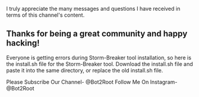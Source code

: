 I truly appreciate  the many messages and questions I have received in terms of this channel's content.

Thanks for being a great community and happy hacking!
-------------------------------------------------------

Everyone is getting errors during Storm-Breaker tool installation, so here is the install.sh file for the Storm-Breaker tool.
Download the install.sh file and paste it into the same directory, or replace the old install.sh file.

Please Subscribe Our Channel-   @Bot2Root 
Follow  Me On Instagram- @Bot2Root
